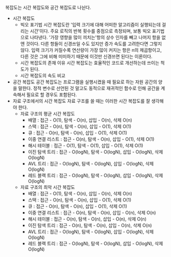 복잡도는 시간 복잡도와 공간 복잡도로 나뉜다.
- 시간 복잡도
	- 빅오 표기법
		시간 복잡도란 '입력 크기에 대해 어떠한 알고리즘이 실행되는데 걸리는 시간'이다. 주요 로직의 반복 횟수를 중점으로 측정되며, 보통 빅오 표기법으로 나타낸다.
		'가장 영향을 많이 끼치는'항의 상수 인자를 빼고 나머지 항을 없앤 것이다. 다른 항들이 신경쓰일 수도 있지만 증가 속도를 고려한다면 그렇지 않다. 입력 크기가 커질수록 연산량이 가장 많이 커지는 항은 n의 제곱항이고, 다른 것은 그에 비해 미미하기 때문에 이것만 신경쓰면 된다는 이론이다.
	- 시간 복잡도의 존재 이유
		시간 복잡도는 효율적인 코드로 개선하는데 쓰이는 척도가 된다. 
	- 시간 복잡도의 속도 비교
- 공간 복잡도
	공간 복잡도는 프로그램을 실행시켰을 때 필요로 하는 자원 공간의 양을 말한다. 정적 변수로 선언된 것 말고도 동적으로 재귀적인 함수로 인해 공간을 계속해서 필요로 할 경우도 포함된다.
- 자료 구조에서의 시간 복잡도
	자료 구조를 쓸 때는 이러한 시간 복잡도를 잘 생각해야 한다.
	- 자료 구조의 평균 시간 복잡도
		- 배열 : 접근 - O(1), 탐색 - O(n), 삽입 - O(n), 삭제 O(n)
		- 스택 : 접근 - O(n), 탐색 - O(n), 삽입 - O(1), 삭제 O(1)
		- 큐 : 접근 - O(n), 탐색 - O(n), 삽입 - O(1), 삭제 O(1)
		- 이중 연결 리스트 : 접근 - O(n), 탐색 - O(n), 삽입 - O(1), 삭제 O(1)
		- 해시 테이블 : 접근 - O(1), 탐색 - O(1), 삽입 - O(1), 삭제 O(1)
		- 이진 탐색 트리 : 접근 - O(logN), 탐색 - O(logN), 삽입 - O(logN), 삭제 O(logN)
		- AVL 트리 : 접근 - O(logN), 탐색 - O(logN), 삽입 - O(logN), 삭제 O(logN)
		- 레드 블랙 트리 : 접근 - O(logN), 탐색 - O(logN), 삽입 - O(logN), 삭제 O(logN)
	- 자료 구조의 최악 시간 복잡도
		- 배열 : 접근 - O(1), 탐색 - O(n), 삽입 - O(n), 삭제 O(n)
		- 스택 : 접근 - O(n), 탐색 - O(n), 삽입 - O(1), 삭제 O(1)
		- 큐 : 접근 - O(n), 탐색 - O(n), 삽입 - O(1), 삭제 O(1)
		- 이중 연결 리스트 : 접근 - O(n), 탐색 - O(n), 삽입 - O(n), 삭제 O(n)
		- 해시 테이블 : 접근 - O(n), 탐색 - O(n), 삽입 - O(n), 삭제 O(n)
		- 이진 탐색 트리 : 접근 - O(n), 탐색 - O(n), 삽입 - O(n), 삭제 O(n)
		- AVL 트리 : 접근 - O(logN), 탐색 - O(logN), 삽입 - O(logN), 삭제 O(logN)
		- 레드 블랙 트리 : 접근 - O(logN), 탐색 - O(logN), 삽입 - O(logN), 삭제 O(logN)